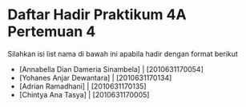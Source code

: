 # Daftar Hadir Praktikum 4A Pertemuan 4
Silahkan isi list nama di bawah ini apabila hadir dengan format berikut

- [Annabella Dian Dameria Sinambela] | [2010631170054]
- [Yohanes Anjar Dewantara] | [2010631170134]
- [Adrian Ramadhani] | [2010631170135]
- [Chintya Ana Tasya] | [2010631170005]

